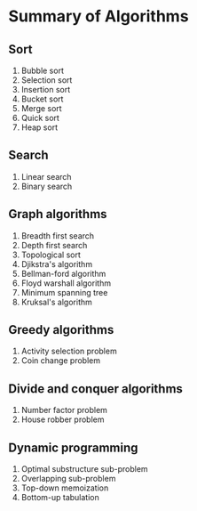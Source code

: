 # Summary of Algorithms

## Sort
1. Bubble sort
2. Selection sort
3. Insertion sort
4. Bucket sort
5. Merge sort
6. Quick sort
7. Heap sort

## Search
1. Linear search
2. Binary search

## Graph algorithms
1. Breadth first search
2. Depth first search
3. Topological sort
4. Djikstra's algorithm
5. Bellman-ford algorithm
6. Floyd warshall algorithm
7. Minimum spanning tree
8. Kruksal's algorithm

## Greedy algorithms
1. Activity selection problem
2. Coin change problem

## Divide and conquer algorithms
1. Number factor problem
2. House robber problem

## Dynamic programming
1. Optimal substructure sub-problem
2. Overlapping sub-problem
3. Top-down memoization
4. Bottom-up tabulation